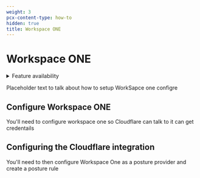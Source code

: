 ```yaml
---
weight: 3
pcx-content-type: how-to
hidden: true
title: Workspace ONE
---
```


# Workspace ONE

<details>
<summary>Feature availability</summary>
<div>

| Operating Systems | [WARP mode required](/cloudflare-one/connections/connect-devices/warp/#warp-client-modes) | Minimum WARP version required    | [Teams plans](https://www.cloudflare.com/teams-pricing/) |
| ----------------- | ----------------------------------------------------------------------------------------- | -------------------------------- | -------------------------------------------------------- |
| macOS, Windows    | WARP with Gateway                                                                         | macOS: 1.4.34, Windows: 1.4.33.0 | All plans                                                |

</div>
</details>

Placeholder text to talk about how to setup WorkSapce one configre

## Configure Workspace ONE

You'll need to configure workspace one so Cloudflare can talk to it can get credentails

## Configuring the Cloudflare integration

You'll need to then configure Workspace One as a posture provider and create a posture rule
